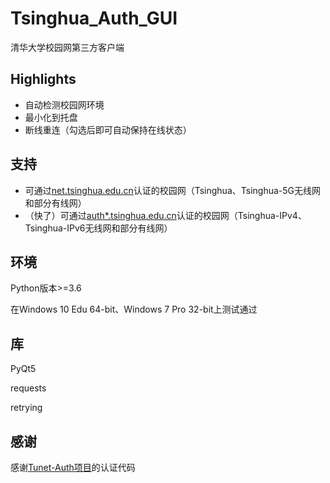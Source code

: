 # Tsinghua_Auth_GUI

清华大学校园网第三方客户端

## Highlights

- 自动检测校园网环境
- 最小化到托盘
- 断线重连（勾选后即可自动保持在线状态）

## 支持

- 可通过[net.tsinghua.edu.cn](http://net.tsinghua.edu.cn/)认证的校园网（Tsinghua、Tsinghua-5G无线网和部分有线网）
- （快了）可通过[auth*.tsinghua.edu.cn](http://auth.tsinghua.edu.cn/)认证的校园网（Tsinghua-IPv4、Tsinghua-IPv6无线网和部分有线网）

## 环境

Python版本>=3.6

在Windows 10 Edu 64-bit、Windows 7 Pro 32-bit上测试通过

## 库

PyQt5

requests

retrying

## 感谢

感谢[Tunet-Auth项目](https://github.com/CyrilKZ/Tunet-Auth)的认证代码

